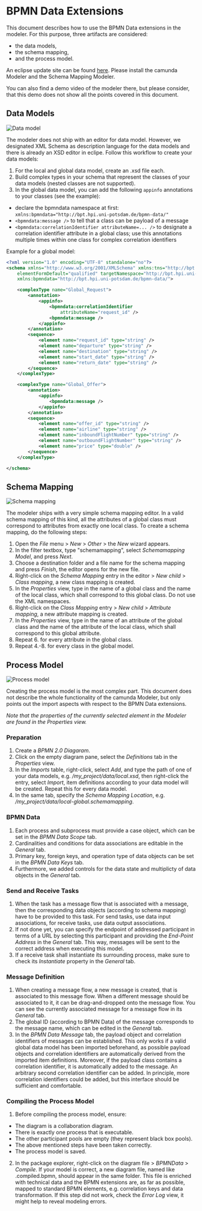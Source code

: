 BPMN Data Extensions
====================

This document describes how to use the BPMN Data extensions in the modeler.
For this purpose, three artifacts are considered:

* the data models,
* the schema mapping,
* and the process model.

An eclipse update site can be found [here](https://www.dropbox.com/sh/1zn3en8hje92xrk/Rf8hE0XeF-). Please install the camunda Modeler and the Schema Mapping Modeler.

You can also find a demo video of the modeler there, but please consider, that this demo does not show all the points covered in this document.

Data Models
-----------

![Data model](https://raw.github.com/BPMNData/camunda-modeler/bpmn_data/documentation/images/data-model.png)

The modeler does not ship with an editor for data model. However, we designated XML Schema as description language for the data models and there is already an XSD editor in eclipe. Follow this workflow to create your data models:

1. For the local and global data model, create an .xsd file each.
2. Build complex types in your schema that represent the classes of your data models (nested classes are not supported).
3. In the global data model, you can add the following ```appinfo``` annotations to your classes (see the example):
 * declare the bpmndata namespace at first: ```xmlns:bpmndata="http://bpt.hpi.uni-potsdam.de/bpmn-data/"```
 * ```<bpmndata:message />``` to tell that a class can be payload of a message
 * ```<bpmndata:correlationIdentifier attributeName=... />``` to designate a correlation identifier attribute in a global class; use this annotations multiple times within one class for complex correlation identifiers

Example for a global model:
```xml
<?xml version="1.0" encoding="UTF-8" standalone="no"?>
<schema xmlns="http://www.w3.org/2001/XMLSchema" xmlns:tns="http://bpt.hpi.uni-potsdam.de/data"
	elementFormDefault="qualified" targetNamespace="http://bpt.hpi.uni-potsdam.de/data"
	xmlns:bpmndata="http://bpt.hpi.uni-potsdam.de/bpmn-data/">

	<complexType name="Global_Request">
		<annotation>
			<appinfo>
				<bpmndata:correlationIdentifier
					attributeName="request_id" />
				<bpmndata:message />
			</appinfo>
		</annotation>
		<sequence>
			<element name="request_id" type="string" />
			<element name="departure" type="string" />
			<element name="destination" type="string" />
			<element name="start_date" type="string" />
			<element name="return_date" type="string" />
		</sequence>
	</complexType>

	<complexType name="Global_Offer">
		<annotation>
			<appinfo>
				<bpmndata:message />
			</appinfo>
		</annotation>
		<sequence>
			<element name="offer_id" type="string" />
			<element name="airline" type="string" />
			<element name="inboundFlightNumber" type="string" />
			<element name="outboundFlightNumber" type="string" />
			<element name="price" type="double" />
		</sequence>
	</complexType>

</schema>
```

Schema Mapping
--------------

![Schema mapping](https://raw.github.com/BPMNData/camunda-modeler/bpmn_data/documentation/images/schema-mapping.png)


The modeler ships with a very simple schema mapping editor. In a valid schema mapping of this kind, all the attributes of a global class must correspond to attributes from exactly one local class. To create a schema mapping, do the following steps:

1. Open the _File_ menu > _New_ > _Other_ > the _New_ wizard appears.
2. In the filter textbox, type "schemamapping", select _Schemamapping Model_, and press _Next_.
3. Choose a destination folder and a file name for the schema mapping and press _Finish_, the editor opens for the new file.
4. Right-click on the _Schema Mapping_ entry in the editor > _New child_ > _Class mapping_, a new class mapping is created.
5. In the _Properties_ view, type in the name of a global class and the name of the local class, which shall correspond to this global class. Do not use the XML namespaces.
6. Right-click on the _Class Mapping_ entry > _New child_ > _Attribute mapping_, a new attribute mapping is created.
7. In the _Properties_ view, type in the name of an attribute of the global class and the name of the attribute of the local class, which shall correspond to this global attribute.
8. Repeat 6. for every attribute in the global class.
9. Repeat 4.-8. for every class in the global model.

Process Model
-------------

![Process model](https://raw.github.com/BPMNData/camunda-modeler/bpmn_data/documentation/images/bpmndata-shot.png)

Creating the process model is the most complex part. This document does not describe the whole functionality of the camunda Modeler, but only points out the import aspects with respect to the BPMN Data extensions.

_Note that the properties of the currently selected element in the Modeler are found in the Properties view._

### Preparation

1. Create a _BPMN 2.0 Diagaram_.
2. Click on the empty diagram pane, select the _Definitions_ tab in the _Properties_ view.
3. In the _Imports_ table, right-click, select _Add_, and type the path of one of your data models, e.g. _/my_project/data/local.xsd_, then right-click the entry, select _Import_, item definitions according to your data model will be created. Repeat this for every data model.
4. In the same tab, specify the _Schema Mapping Location_, e.g. _/my_project/data/local-global.schemamapping_.

### BPMN Data

1. Each process and subprocess must provide a case object, which can be set in the _BPMN Data Scope_ tab.
2. Cardinalities and conditions for data associations are editable in the _General_ tab.
3. Primary key, foreign keys, and operation type of data objects can be set in the _BPMN Data Keys_ tab.
4. Furthermore, we added controls for the data state and multiplicty of data objects in the _General_ tab.

### Send and Receive Tasks

1. When the task has a message flow that is associated with a message, then the corresponding data objects (according to schema mapping) have to be provided to this task. For send tasks, use data input associations, for receive tasks, use data output associations.
2. If not done yet, you can specify the endpoint of addressed participant in terms of a URL by selecting this participant and providing the _End-Point Address_ in the _General_ tab. This way, messages will be sent to the correct address when executing this model.
3. If a receive task shall instantiate its surrounding process, make sure to check its _Instantiate_ property in the _General_ tab.

### Message Definition

1. When creating a message flow, a new message is created, that is associated to this message flow. When a different message should be associated to it, it can be drag-and-dropped onto the message flow. You can see the currently associated message for a message flow in its _General_ tab.
2. The global ID (according to BPMN Data) of the message corresponds to the message name, which can be edited in the _General_ tab.
3. In the _BPMN Data Message_ tab, the payload object and correlation identifiers of messages can be established. This only works if a valid global data model has been imported beforehand, as possible payload objects and correlation identifiers are automatically derived from the imported item definitions. Moreover, if the payload class contains a correlation identifier, it is automatically added to the message. An arbitrary second correlation identifier can be added. In principle, more correlation identifiers could be added, but this interface should be sufficient and comfortable.

### Compiling the Process Model

1. Before compiling the process model, ensure:
 * The diagram is a collaboration diagram.
 * There is exactly one process that is executable.
 * The other participant pools are empty (they represent black box pools).
 * The above mentioned steps have been taken correctly.
 * The process model is saved.
2. In the package explorer, right-click on the diagram file > _BPMNData_ > _Compile_. If your model is correct, a new diagram file, named like <my-diagram>.compiled.bpmn, should appear in the same folder. This file is enriched with technical data and the BPMN extensions are, as far as possible, mapped to standard BPMN elements, e.g. correlation keys and data transformation. If this step did not work, check the _Error Log_ view, it might help to reveal modeling errors.
